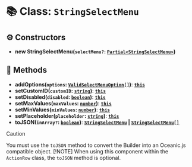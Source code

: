 # 📚 Class: `StringSelectMenu`

## ⚙️ Constructors

- **new StringSelectMenu(`selectMenu?`: [`Partial<StringSelectMenu>`][StringSelectMenuURL])**

## 🔧 Methods

- **addOptions(`options`: [`ValidSelectMenuOption[]`][StringSelectMenuOptionURL])**: **[`this`][ThisURL]**
- **setCustomID(`customID`: [`string`][StringURL])**: **[`this`][ThisURL]**
- **setDisabled(`disabled`: [`boolean`][BooleanURL])**: **[`this`][ThisURL]**
- **setMaxValues(`maxValues`: [`number`][NumberURL])**: **[`this`][ThisURL]**
- **setMinValues(`minValues`: [`number`][NumberURL])**: **[`this`][ThisURL]**
- **setPlaceholder(`placeholder`: [`string`][StringURL])**: **[`this`][ThisURL]**
- **toJSON(`inArray?`: [`boolean`][BooleanURL])**: **[`StringSelectMenu`][StringSelectMenuURL] | [`StringSelectMenu[]`][StringSelectMenuURL]**

> [!CAUTION]
> You must use the `toJSON` method to convert the Builder into an Oceanic.js compatible object.
> [!NOTE]
> When using this component within the `ActionRow` class, the `toJSON` method is optional.

[BooleanURL]: https://developer.mozilla.org/en-US/docs/Web/JavaScript/Reference/Global_Objects/Boolean
[NumberURL]: https://developer.mozilla.org/en-US/docs/Web/JavaScript/Reference/Global_Objects/Number
[StringSelectMenuOptionURL]: https://github.com/FancyStudioTeam/OceanicBuilders/blob/main/src/types.ts#L38
[StringSelectMenuURL]: https://docs.oceanic.ws/dev/interfaces/Types_Channels.StringSelectMenu.html
[StringURL]: https://developer.mozilla.org/en-US/docs/Web/JavaScript/Reference/Global_Objects/String
[ThisURL]: https://developer.mozilla.org/en-US/docs/Web/JavaScript/Reference/Operators/this
